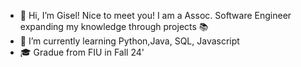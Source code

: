 - 👋 Hi, I’m Gisel! Nice to meet you! I am a Assoc. Software Engineer expanding my knowledge through projects 📚
- 🌱 I’m currently learning Python,Java, SQL, Javascript
- 🎓 Gradue from FIU in Fall 24'

<!---
giselmn/giselmn is a ✨ special ✨ repository because its `README.md` (this file) appears on your GitHub profile.
You can click the Preview link to take a look at your changes.
--->
